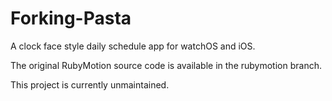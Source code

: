 # Forking-Pasta
A clock face style daily schedule app for watchOS and iOS.

The original RubyMotion source code is available in the rubymotion branch.

This project is currently unmaintained.
